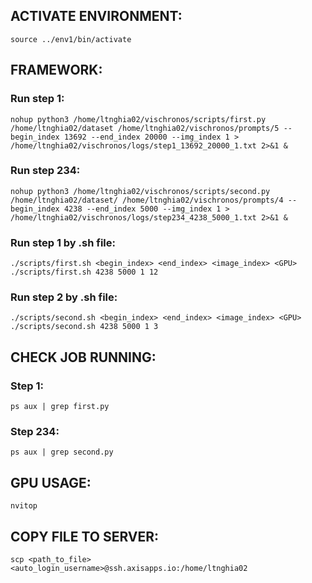## ACTIVATE ENVIRONMENT: 
	source ../env1/bin/activate

## FRAMEWORK: 
### Run step 1: 
	nohup python3 /home/ltnghia02/vischronos/scripts/first.py /home/ltnghia02/dataset /home/ltnghia02/vischronos/prompts/5 --begin_index 13692 --end_index 20000 --img_index 1 > /home/ltnghia02/vischronos/logs/step1_13692_20000_1.txt 2>&1 &
### Run step 234: 	
	nohup python3 /home/ltnghia02/vischronos/scripts/second.py /home/ltnghia02/dataset/ /home/ltnghia02/vischronos/prompts/4 --begin_index 4238 --end_index 5000 --img_index 1 > /home/ltnghia02/vischronos/logs/step234_4238_5000_1.txt 2>&1 &

### Run step 1 by .sh file: 
    ./scripts/first.sh <begin_index> <end_index> <image_index> <GPU>
	./scripts/first.sh 4238 5000 1 12
### Run step 2 by .sh file: 
    ./scripts/second.sh <begin_index> <end_index> <image_index> <GPU>
	./scripts/second.sh 4238 5000 1 3
	
## CHECK JOB RUNNING: 
### Step 1:
	ps aux | grep first.py
### Step 234:
	ps aux | grep second.py

## GPU USAGE: 
	nvitop

## COPY FILE TO SERVER: 
	scp <path_to_file> <auto_login_username>@ssh.axisapps.io:/home/ltnghia02
